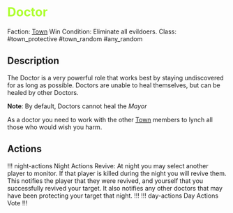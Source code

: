 # <span style="color:greenYellow;">Doctor</span>

Faction: [Town](#/content/Gameplay/Town/Town.md)
Win Condition: Eliminate all evildoers. 
Class: #town_protective #town_random #any_random

## Description

The Doctor is a very powerful role that works best by staying undiscovered for as long as possible. Doctors are unable to heal themselves, but can be healed by other Doctors.

**Note**: By default, Doctors cannot heal the *Mayor*

As a doctor you need to work with the other [Town](#/content/Gameplay/Town/Town.md) members to lynch all those who would wish you harm.

## Actions

!!! night-actions Night Actions
Revive:
At night you may select another player to monitor. If that player is killed during the night you will revive them. 
This notifies the player that they were revived, and yourself that you successfully revived your target. It also notifies any other doctors that may have been protecting your target that night.
!!! 
!!! day-actions Day Actions
Vote
!!!
